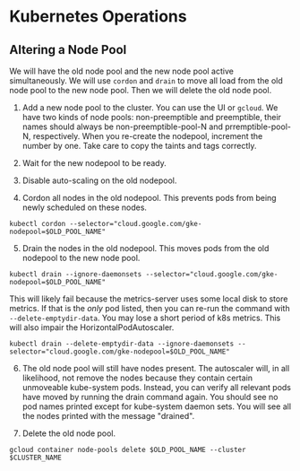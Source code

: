 # Kubernetes Operations

## Altering a Node Pool

We will have the old node pool and the new node pool active simultaneously. We will use `cordon` and
`drain` to move all load from the old node pool to the new node pool. Then we will delete the old
node pool.

1. Add a new node pool to the cluster. You can use the UI or `gcloud`. We have two kinds of node
   pools: non-preemptible and preemptible, their names should always be non-preemptible-pool-N and
   prremptible-pool-N, respectively. When you re-create the nodepool, increment the number by
   one. Take care to copy the taints and tags correctly.

2. Wait for the new nodepool to be ready.

3. Disable auto-scaling on the old nodepool.

4. Cordon all nodes in the old nodepool. This prevents pods from being newly scheduled on these
   nodes.

```
kubectl cordon --selector="cloud.google.com/gke-nodepool=$OLD_POOL_NAME"
```

5. Drain the nodes in the old nodepool. This moves pods from the old nodepool to the new node pool.

```
kubectl drain --ignore-daemonsets --selector="cloud.google.com/gke-nodepool=$OLD_POOL_NAME"
```

This will likely fail because the metrics-server uses some local disk to store metrics. If that is
the *only* pod listed, then you can re-run the command with `--delete-emptydir-data`. You may lose a
short period of k8s metrics. This will also impair the HorizontalPodAutoscaler.

```
kubectl drain --delete-emptydir-data --ignore-daemonsets --selector="cloud.google.com/gke-nodepool=$OLD_POOL_NAME"
```

6. The old node pool will still have nodes present. The autoscaler will, in all likelihood, not
   remove the nodes because they contain certain unmoveable kube-system pods. Instead, you can
   verify all relevant pods have moved by running the drain command again. You should see no pod
   names printed except for kube-system daemon sets. You will see all the nodes printed with the
   message "drained".

7. Delete the old node pool.

```
gcloud container node-pools delete $OLD_POOL_NAME --cluster $CLUSTER_NAME
```
